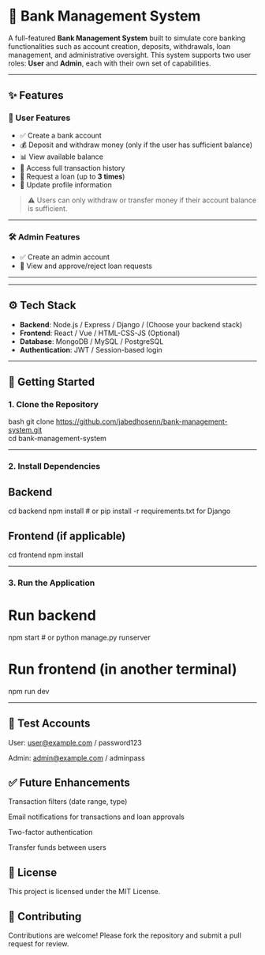 # 🏦 Bank Management System

A full-featured **Bank Management System** built to simulate core banking functionalities such as account creation, deposits, withdrawals, loan management, and administrative oversight. This system supports two user roles: **User** and **Admin**, each with their own set of capabilities.

---

## ✨ Features

### 👤 User Features

- ✅ Create a bank account
- 💰 Deposit and withdraw money (only if the user has sufficient balance)
- 📊 View available balance
- 📜 Access full transaction history
- 🏦 Request a loan (up to **3 times**)
- 📝 Update profile information

> ⚠️ Users can only withdraw or transfer money if their account balance is sufficient.

---

### 🛠️ Admin Features

- ✅ Create an admin account
- 🧾 View and approve/reject loan requests

---


---

## ⚙️ Tech Stack

- **Backend**: Node.js / Express / Django / (Choose your backend stack)
- **Frontend**: React / Vue / HTML-CSS-JS (Optional)
- **Database**: MongoDB / MySQL / PostgreSQL
- **Authentication**: JWT / Session-based login

---

## 🚀 Getting Started

### 1. Clone the Repository

bash
git clone https://github.com/jabedhosenn/bank-management-system.git <br>
cd bank-management-system

---

### 2. Install Dependencies
## Backend

cd backend
npm install  # or pip install -r requirements.txt for Django

## Frontend (if applicable)

cd frontend
npm install

---

### 3. Run the Application

# Run backend
npm start  # or python manage.py runserver

# Run frontend (in another terminal)
npm run dev

---

## 🧪 Test Accounts
User: user@example.com / password123

Admin: admin@example.com / adminpass

## ✅ Future Enhancements
Transaction filters (date range, type)

Email notifications for transactions and loan approvals

Two-factor authentication

Transfer funds between users

## 📄 License
This project is licensed under the MIT License.

## 🤝 Contributing
Contributions are welcome! Please fork the repository and submit a pull request for review.
